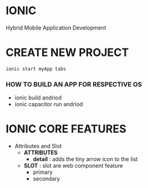 # IONIC
Hybrid Mobile Application Development 

# CREATE NEW PROJECT 
```
ionic start myApp tabs
```
### HOW TO BUILD AN APP FOR RESPECTIVE OS
+ ionic build andriod 
+ ionic capacitor run andriod 

# IONIC CORE FEATURES 
+ Attributes and Slot 
    + **ATTRIBUTES** 
        + **detail** : adds the tiny arrow icon to the list 
    + **SLOT** : slot are web component feature 
        + primary 
        + secondary